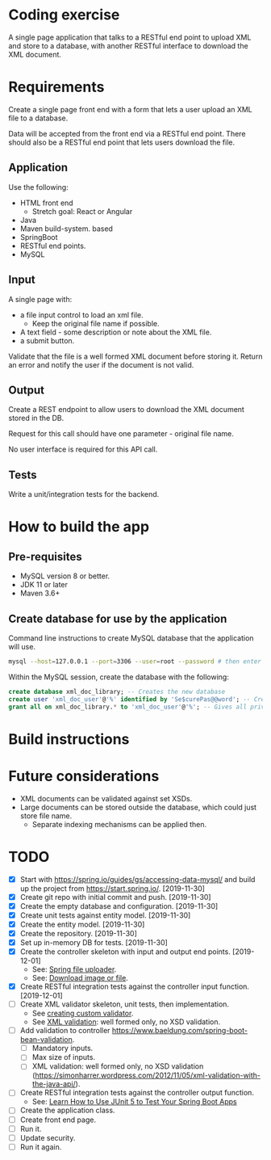 # Coding exercise

A single page application that talks to a RESTful end point to upload XML and store to a database, with another RESTful interface to download the XML document.

# Requirements

Create a single page front end with a form that lets a user upload an XML file to a database.

Data will be accepted from the front end via a RESTful end point. There should also be a RESTful end point that lets users download the file.

## Application

Use the following:

- HTML front end
  - Stretch goal: React or Angular
- Java 
- Maven build-system. based 
- SpringBoot 
- RESTful end points.
- MySQL

## Input

A single page with:

- a file input control to load an xml file.
  - Keep the original file name if possible.
- A text field - some description or note about the XML file.
- a submit button.

Validate that the file is a well formed XML document before storing it. Return an error and notify the user if the document is not valid.

## Output

Create a REST endpoint to allow users to download the XML document stored in the DB.

Request for this call should have one parameter - original file name. 

No user interface is required for this API call. 

## Tests

Write a unit/integration tests for the backend.

# How to build the app

## Pre-requisites

- MySQL version 8 or better. 
- JDK 11 or later
- Maven 3.6+

## Create database for use by the application

Command line instructions to create MySQL database that the application will use.

```bash
mysql --host=127.0.0.1 --port=3306 --user=root --password # then enter password 
```

Within the MySQL session, create the database with the following:

```sql
create database xml_doc_library; -- Creates the new database
create user 'xml_doc_user'@'%' identified by 'Se$curePas@@word'; -- Creates the user
grant all on xml_doc_library.* to 'xml_doc_user'@'%'; -- Gives all privileges to the new user on the newly created database
```

# Build instructions

# Future considerations

- XML documents can be validated against set XSDs.
- Large documents can be stored outside the database, which could just store file name.
  - Separate indexing mechanisms can be applied then.

# TODO

- [X] Start with https://spring.io/guides/gs/accessing-data-mysql/ and build up the project from https://start.spring.io/. [2019-11-30]
- [X] Create git repo with initial commit and push. [2019-11-30]
- [X] Create the empty database and configuration. [2019-11-30]
- [X] Create unit tests against entity model. [2019-11-30]
- [X] Create the entity model. [2019-11-30]
- [X] Create the repository. [2019-11-30]
- [X] Set up in-memory DB for tests. [2019-11-30]
- [X] Create the controller skeleton with input and output end points. [2019-12-01]
  - See: [Spring file uploader](https://spring.io/guides/gs/uploading-files/).
  - See: [Download image or file](https://www.baeldung.com/spring-controller-return-image-file).
- [X] Create RESTful integration tests against the controller input function. [2019-12-01]
- [ ] Create XML validator skeleton, unit tests, then implementation.
  - See [creating custom validator](https://www.baeldung.com/spring-mvc-custom-validator).
  - See [XML validation](https://simonharrer.wordpress.com/2012/11/05/xml-validation-with-the-java-api/): well formed only, no XSD validation.
- [ ] Add validation to controller https://www.baeldung.com/spring-boot-bean-validation.
  - [ ] Mandatory inputs.
  - [ ] Max size of inputs.
  - [ ] XML validation: well formed only, no XSD validation (https://simonharrer.wordpress.com/2012/11/05/xml-validation-with-the-java-api/).
- [ ] Create RESTful integration tests against the controller output function.
  - See: [Learn How to Use JUnit 5 to Test Your Spring Boot Apps](https://dzone.com/articles/learn-how-to-use-junit-5-to-test-your-spring-boot)
- [ ] Create the application class.
- [ ] Create front end page.
- [ ] Run it.
- [ ] Update security.
- [ ] Run it again.